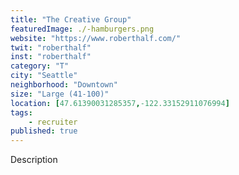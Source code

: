 ```yaml
---
title: "The Creative Group"
featuredImage: ./-hamburgers.png
website: "https://www.roberthalf.com/"
twit: "roberthalf"
inst: "roberthalf"
category: "T"
city: "Seattle"
neighborhood: "Downtown"
size: "Large (41-100)"
location: [47.61390031285357,-122.33152911076994]
tags:
    - recruiter
published: true
---
```


Description
